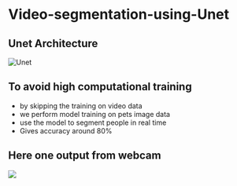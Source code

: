 # Video-segmentation-using-Unet

Unet Architecture 
----------------------
![Unet](https://github.com/DASHANANT/Video-segmentation-using-Unet/blob/main/Unet%20Architecture%20.jpg)

To avoid high computational training
-------------------
- by skipping the training on video data 
- we perform model training on pets image data 
- use the model to segment people in real time 
- Gives accuracy around 80%


## Here one output from webcam
![](https://github.com/DASHANANT/Video-segmentation-using-Unet/blob/main/outpu.png)
